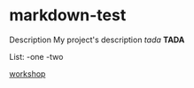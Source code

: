 # markdown-test
Description
My project's description
*tada* **TADA**


List:
-one
-two


[workshop](www.google.lu)


